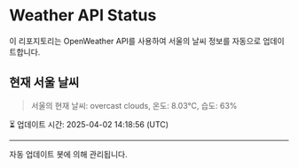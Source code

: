 
# Weather API Status

이 리포지토리는 OpenWeather API를 사용하여 서울의 날씨 정보를 자동으로 업데이트합니다.

## 현재 서울 날씨
> 서울의 현재 날씨: overcast clouds, 온도: 8.03°C, 습도: 63%

⏳ 업데이트 시간: 2025-04-02 14:18:56 (UTC)

---
자동 업데이트 봇에 의해 관리됩니다.

